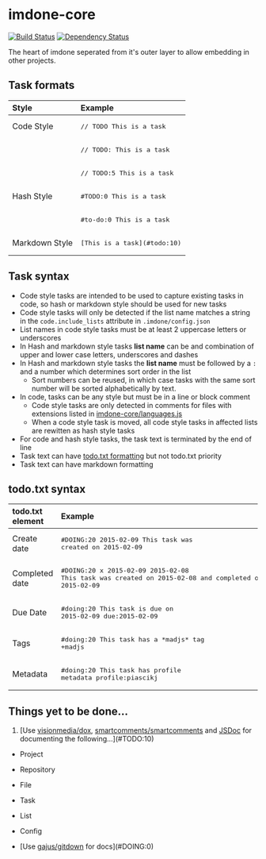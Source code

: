 imdone-core
===========
[![Build Status](https://travis-ci.org/imdone/imdone-core.png?branch=master)](https://travis-ci.org/imdone/imdone-core)
[![Dependency Status](https://gemnasium.com/piascikj/imdone-core.png)](https://gemnasium.com/piascikj/imdone-core)

The heart of imdone seperated from it's outer layer to allow embedding in other projects.

Task formats
----
Style          | Example
:------------- | :----------
Code Style     | <pre>// TODO This is a task</pre>
&nbsp;         | <pre>// TODO: This is a task</pre>
&nbsp;         | <pre>// TODO:5 This is a task</pre>
Hash Style     | <pre>&#35;TODO:0 This is a task</pre>
&nbsp;         | <pre>&#35;to-do:0 This is a task</pre>
Markdown Style | <pre>&#91;This is a task&#93;&#40;&#35;todo:10&#41;</pre>
  
Task syntax
----
- Code style tasks are intended to be used to capture existing tasks in code, so hash or markdown style should be used for new tasks
- Code style tasks will only be detected if the list name matches a string in the `code.include_lists` attribute in `.imdone/config.json`
- List names in code style tasks must be at least 2 uppercase letters or underscores
- In Hash and markdown style tasks **list name** can be and combination of upper and lower case letters, underscores and dashes
- In Hash and markdown style tasks the **list name** must be followed by a `:` and a number which determines sort order in the list
  - Sort numbers can be reused, in which case tasks with the same sort number will be sorted alphabetically by text.
- In code, tasks can be any style but must be in a line or block comment
  - Code style tasks are only detected in comments for files with extensions listed in [imdone-core/languages.js](https://github.com/imdone/imdone-core/blob/master/lib/languages.js)
  - When a code style task is moved, all code style tasks in affected lists are rewitten as hash style tasks
- For code and hash style tasks, the task text is terminated by the end of line
- Task text can have [todo.txt formatting](https://github.com/ginatrapani/todo.txt-cli/wiki/The-Todo.txt-Format) but not todo.txt priority
- Task text can have markdown formatting

todo.txt syntax
----
todo.txt element | Example
:------ | :------
Create date | <pre>&#35;DOING:20 2015-02-09 This task was created on 2015-02-09</pre>
Completed date | <pre>&#35;DOING:20 x 2015-02-09 2015-02-08 This task was created on 2015-02-08 and completed on 2015-02-09</pre>
Due Date | <pre>&#35;doing:20 This task is due on 2015-02-09 due:2015-02-09</pre>
Tags | <pre>&#35;doing:20 This task has a &#42;madjs&#42; tag +madjs</pre>
Metadata | <pre>&#35;doing:20 This task has profile metadata profile:piascikj</pre>

Things yet to be done...
----
1. [Use [visionmedia/dox](https://github.com/visionmedia/dox), [smartcomments/smartcomments](https://github.com/smartcomments/smartcomments) and [JSDoc](http://usejsdoc.org) for documenting the following...](#TODO:10)
  - Project
  - Repository
  - File
  - Task
  - List
  - Config

- [Use [gajus/gitdown](https://github.com/gajus/gitdown) for docs](#DOING:0)